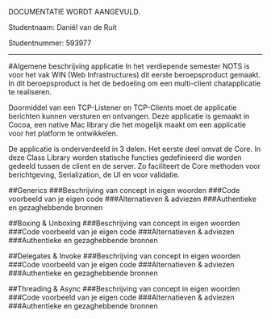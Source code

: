 DOCUMENTATIE WORDT AANGEVULD.

Studentnaam: Daniël van de Ruit

Studentnummer: 593977

---
#Algemene beschrijving applicatie
In het verdiepende semester NOTS is voor het vak WIN (Web Infrastructures) dit eerste beroepsproduct gemaakt. In dit beroepsproduct is het de bedoeling om een 
multi-client chatapplicatie te realiseren.

Doormiddel van een TCP-Listener en TCP-Clients moet de applicatie berichten kunnen versturen en ontvangen. Deze applicatie is gemaakt in Cocoa, een native Mac 
library die het mogelijk maakt om een applicatie voor het platform te ontwikkelen. 

De applicatie is onderverdeeld in 3 delen. Het eerste deel omvat de Core. In deze Class Library worden statische functies gedefinieerd die worden gedeeld tussen
de client en de server. Zo faciliteert de Core methoden voor berichtgeving, Serialization, de UI en voor validatie.

##Generics
###Beschrijving van concept in eigen woorden
###Code voorbeeld van je eigen code
###Alternatieven & adviezen
###Authentieke en gezaghebbende bronnen

##Boxing & Unboxing
###Beschrijving van concept in eigen woorden
###Code voorbeeld van je eigen code
###Alternatieven & adviezen
###Authentieke en gezaghebbende bronnen

##Delegates & Invoke
###Beschrijving van concept in eigen woorden
###Code voorbeeld van je eigen code
###Alternatieven & adviezen
###Authentieke en gezaghebbende bronnen

##Threading & Async
###Beschrijving van concept in eigen woorden
###Code voorbeeld van je eigen code
###Alternatieven & adviezen
###Authentieke en gezaghebbende bronnen
